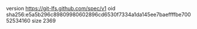 version https://git-lfs.github.com/spec/v1
oid sha256:e5a5b296c89809980602896cd6530f7334a1da145ee7baeffffbe70052534160
size 2369
